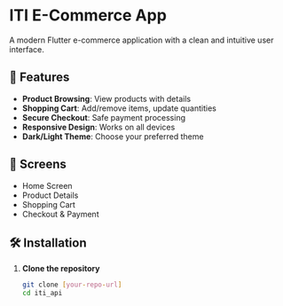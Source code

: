 # ITI E-Commerce App

A modern Flutter e-commerce application with a clean and intuitive user interface.

## 🚀 Features

- **Product Browsing**: View products with details
- **Shopping Cart**: Add/remove items, update quantities
- **Secure Checkout**: Safe payment processing
- **Responsive Design**: Works on all devices
- **Dark/Light Theme**: Choose your preferred theme

## 📱 Screens

- Home Screen
- Product Details
- Shopping Cart
- Checkout & Payment

## 🛠️ Installation

1. **Clone the repository**
   ```bash
   git clone [your-repo-url]
   cd iti_api